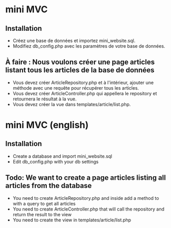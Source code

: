 # mini MVC
## Installation
* Créez une base de données et importez mini_website.sql.
* Modifiez db_config.php avec les paramètres de votre base de données.

## À faire : Nous voulons créer une page articles listant tous les articles de la base de données
* Vous devez créer ArticleRepository.php et à l'intérieur, ajouter une méthode avec une requête pour récupérer tous les articles.
* Vous devez créer ArticleController.php qui appellera le repository et retournera le résultat à la vue.
* Vous devez créer la vue dans templates/article/list.php.


# mini MVC (english)
## Installation
* Create a database and import mini_website.sql
* Edit db_config.php with your db settings

## Todo: We want to create a page articles listing all articles from the database
* You need to create ArticleRepository.php and inside add a method to with a query to get all articles
* You need to create ArticleController.php that will call the repository and return the result to the view
* You need to create the view in templates/article/list.php

